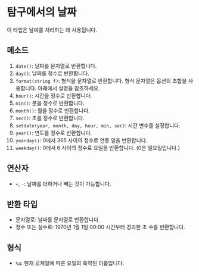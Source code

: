 # 탐구에서의 날짜

이 타입은 날짜를 처리하는 데 사용됩니다.

## 메소드

1. `date()`: 날짜를 문자열로 반환합니다.
2. `day()`: 날짜를 정수로 반환합니다.
3. `format(string f)`: 형식을 문자열로 반환합니다. 형식 문자열은 옵션의 조합을 사용합니다. 아래에서 설명을 참조하세요.
4. `hour()`: 시간을 정수로 반환합니다.
5. `min()`: 분을 정수로 반환합니다.
6. `month()`: 월을 정수로 반환합니다.
7. `sec()`: 초를 정수로 반환합니다.
8. `setdate(year, month, day, hour, min, sec)`: 시간 변수를 설정합니다.
9. `year()`: 연도를 정수로 반환합니다.
10. `yearday()`: 0에서 365 사이의 정수로 연중 일을 반환합니다.
11. `weekday()`: 0에서 6 사이의 정수로 요일을 반환합니다. (0은 일요일입니다.)

## 연산자

- `+`, `-`: 날짜를 더하거나 빼는 것이 가능합니다.

## 반환 타입

- 문자열로: 날짜를 문자열로 반환합니다.
- 정수 또는 실수로: 1970년 1월 1일 00:00 시간부터 경과한 초 수를 반환합니다.

## 형식

- `%a`: 현재 로케일에 따른 요일의 축약된 이름입니다.